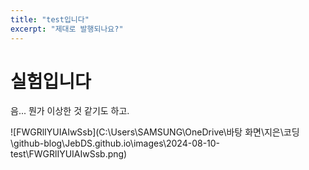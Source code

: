 ```yaml
---
title: "test입니다"
excerpt: "제대로 발행되나요?"
---
```


# 실험입니다

음... 뭔가 이상한 것 같기도 하고.



![FWGRlIYUIAIwSsb](C:\Users\SAMSUNG\OneDrive\바탕 화면\지은\코딩\github-blog\JebDS.github.io\images\2024-08-10-test\FWGRlIYUIAIwSsb.png)
